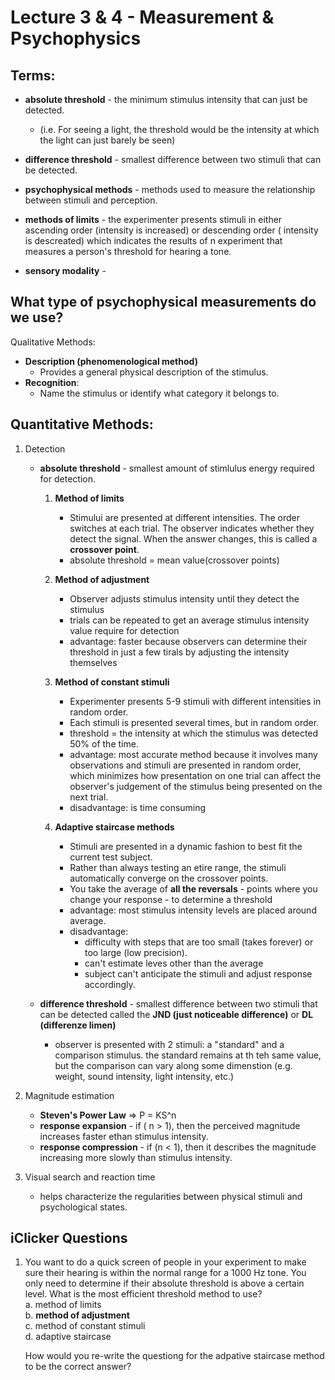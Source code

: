 
Lecture 3 & 4 - Measurement & Psychophysics 
================================================

Terms: 
---------------------------------------------------
* **absolute threshold** - the minimum stimulus intensity that can just be detected.  
	- (i.e. For seeing a light, the threshold would be the intensity at which
	  the light can just barely be seen)  

* **difference threshold** - smallest difference between two stimuli that can be
  detected.  

* **psychophysical methods** - methods used to measure the relationship between
  stimuli and perception. 

* **methods of limits** - the experimenter presents stimuli in either ascending
  order (intensity is increased) or descending order ( intensity is descreated)
  which indicates the results of n experiment that measures a person's threshold
  for hearing a tone.  

* **sensory modality** -  

 
 
	

What type of psychophysical measurements do we use?  
---------------------------------------------------
Qualitative Methods:  
* **Description (phenomenological method)**  
	- Provides a general physical description of the stimulus.  
* **Recognition**:  
	- Name the stimulus or identify what category it belongs to. 
	
Quantitative Methods:  
---------------------------------------------------
1. Detection  
	* **absolute threshold** - smallest amount of stimlulus energy required for
	  detection. 
	  	1. **Method of limits**
			* Stimului are presented at different intensities. The order switches at
			each trial. The observer indicates whether they detect the signal. When
			the answer changes, this is called a **crossover point**.  
			* absolute threshold = mean value(crossover points) 
		2. **Method of adjustment** 
			* Observer adjusts stimulus intensity until they detect the stimulus  
			* trials can be repeated to get an average stimulus intensity value require for detection  
			* advantage: faster because observers can determine their threshold
			  in just a few tirals by adjusting the intensity themselves  
		3. **Method of constant stimuli**
			* Experimenter presents 5-9 stimuli with different intensities in random order. 
			* Each stimuli is presented several times, but in random order.  
			* threshold = the intensity at which the stimulus was detected 50% of the time.  
			* advantage: most accurate method because it involves many
			  observations and stimuli are presented in random order, which
			  minimizes how presentation on one trial can affect the observer's
			  judgement of the stimulus being presented on the next trial.   
			* disadvantage: is time consuming  

		4. **Adaptive staircase methods**
			* Stimuli are presented in a dynamic fashion to best fit the current test subject.  
			* Rather than always testing an etire range, the stimuli automatically converge on the crossover points.  
			* You take the average of **all the reversals** - points where you change your response - to determine a threshold 
			* advantage: most stimulus intensity levels are placed around average.  
			* disadvantage: 
				- difficulty with steps that are too small (takes
			  	forever) or too large (low precision).  
			  	- can't estimate leves other than the average  
				- subject can't anticipate the stimuli and adjust response
				  accordingly.  

	* **difference threshold** - smallest difference between two stimuli that
	  can be detected called the **JND (just noticeable difference)**  or **DL
	  (differenze limen)**
	  	* observer is presented with 2 stimuli: a "standard" and a comparison
		  stimulus. the standard remains at th teh same value, but the
		  comparison can vary along some dimenstion (e.g. weight, sound
		  intensity, light intensity, etc.)

2. Magnitude estimation  
	* **Steven's Power Law** => P = KS^n
	*  **response expansion** -  if ( n > 1), then  the perceived magnitude increases faster ethan stimulus intensity.
	*  **response compression** - if (n < 1), then it describes the magnitude increasing more slowly
	   than stimulus intensity.  

3. Visual search and reaction time  
	* helps characterize the regularities between physical stimuli and
	  psychological states. 

iClicker Questions
---------------------------------------------------
1. You want to do a quick screen of people in your experiment to make sure their 
hearing is within the normal range for a 1000 Hz tone.  You only need to determine if 
their absolute threshold is above a certain level. What is the most efficient
threshold method to use?  
	a. method of limits  
	b. **method of adjustment**  
	c. method of constant stimuli  
	d. adaptive staircase   
	
	How would you re-write the questiong for the adpative staircase method to be
	the correct answer?   

